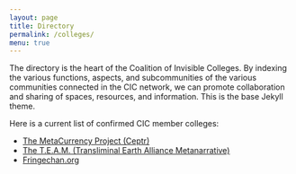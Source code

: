 ```yaml
---
layout: page
title: Directory
permalink: /colleges/
menu: true
---
```


The directory is the heart of the Coalition of Invisible Colleges. By indexing the various functions, aspects, and subcommunities of the various communities connected in the CIC network, we can promote collaboration and sharing of spaces, resources, and information. This is the base Jekyll theme.

Here is a current list of confirmed CIC member colleges:

* [The MetaCurrency Project (Ceptr)](/orgs/ceptr/)
* [The T.E.A.M. (Transliminal Earth Alliance Metanarrative)](/orgs/TEAM/)
* [Fringechan.org](http://www.fringechan.org/)
